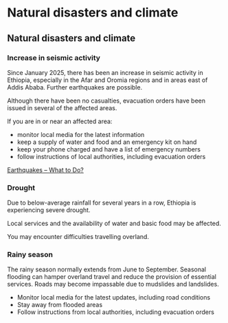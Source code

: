 # Natural disasters and climate

## Natural disasters and climate

### Increase in seismic activity

Since January 2025, there has been an increase in seismic activity in Ethiopia, especially in the Afar and Oromia regions and in areas east of Addis Ababa. Further earthquakes are possible.

Although there have been no casualties, evacuation orders have been issued in several of the affected areas.

If you are in or near an affected area:

* monitor local media for the latest information
* keep a supply of water and food and an emergency kit on hand
* keep your phone charged and have a list of emergency numbers
* follow instructions of local authorities, including evacuation orders

[Earthquakes – What to Do?](https://www.getprepared.gc.ca/cnt/rsrcs/pblctns/rthqks-wtd/index-en.aspx)

### Drought

Due to below-average rainfall for several years in a row, Ethiopia is experiencing severe drought.

Local services and the availability of water and basic food may be affected.

You may encounter difficulties travelling overland.

### Rainy season

The rainy season normally extends from June to September. Seasonal flooding can hamper overland travel and reduce the provision of essential services. Roads may become impassable due to mudslides and landslides.

* Monitor local media for the latest updates, including road conditions
* Stay away from flooded areas
* Follow instructions from local authorities, including evacuation orders